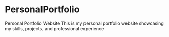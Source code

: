 # PersonalPortfolio
Personal Portfolio Website  This is my personal portfolio website showcasing my skills, projects, and professional experience
